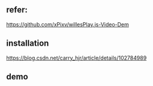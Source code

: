 ## refer:
https://github.com/xPixv/willesPlay.js-Video-Dem

## installation
https://blog.csdn.net/carry_hjr/article/details/102784989

## demo

